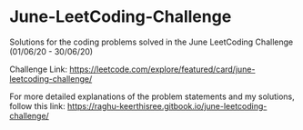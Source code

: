 # June-LeetCoding-Challenge
Solutions for the coding problems solved in the June LeetCoding Challenge (01/06/20 - 30/06/20) 

Challenge Link:
https://leetcode.com/explore/featured/card/june-leetcoding-challenge/

For more detailed explanations of the problem statements and my solutions, follow this link:
https://raghu-keerthisree.gitbook.io/june-leetcoding-challenge/
